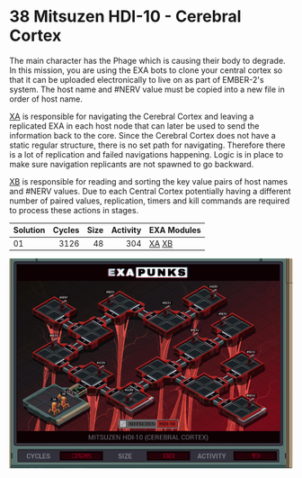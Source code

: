 # 38 Mitsuzen HDI-10 - Cerebral Cortex

The main character has the Phage which is causing their body to degrade. In this mission, you are using the EXA bots to clone your central cortex so that it can be uploaded electronically to live on as part of EMBER-2's system.  The host name and #NERV value must be copied into a new file in order of host name.

[XA](01-XA.exa) is responsible for navigating the Cerebral Cortex and leaving a replicated EXA in each host node that can later be used to send the information back to the core.  Since the Cerebral Cortex does not have a static regular structure, there is no set path for navigating.  Therefore there is a lot of replication and failed navigations happening.  Logic is in place to make sure navigation replicants are not spawned to go backward.

[XB](01-XB.exa) is responsible for reading and sorting the key value pairs of host names and #NERV values. Due to each Central Cortex potentially having a different number of paired values, replication, timers and kill commands are required to process these actions in stages.

| Solution | Cycles | Size | Activity | EXA Modules|
|:---------|-------:|-----:|---------:|------------|
| 01       |   3126 |   48 |      304 | [XA](01-XA.exa) [XB](01-XB.exa) |

![Solution 01](EXAPUNKS%20-%20Mitsuzen%20HDI-10.gif "Solution 01")
